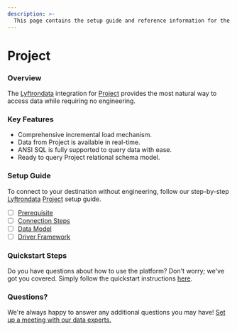 ```yaml
---
description: >-
  This page contains the setup guide and reference information for the Project source connector.
---
```


# Project

### Overview

The [Lyftrondata](https://www.lyftrondata.com/) integration for [Project](None) provides the most natural way to access data while requiring no engineering.

### Key Features

* Comprehensive incremental load mechanism.
* Data from Project is available in real-time.&#x20;
* ANSI SQL is fully supported to query data with ease.
* Ready to query Project relational schema model.

### Setup Guide

To connect to your destination without engineering, follow our step-by-step [Lyftrondata](https://www.lyftrondata.com/)  [Project](None) setup guide.

* [ ] [Prerequisite](prerequisite.md)
* [ ] [Connection Steps](connection-steps.md)
* [ ] [Data Model](data-model/erd.md)
* [ ] [Driver Framework](driver-framework/)

### Quickstart Steps

Do you have questions about how to use the platform? Don't worry; we've got you covered. Simply follow the quickstart instructions [here](../README.md).

### Questions? <a href="#questions" id="questions"></a>

We're always happy to answer any additional questions you may have! [Set up a meeting with our data experts.](https://www.lyftrondata.com/book-a-meeting/)

